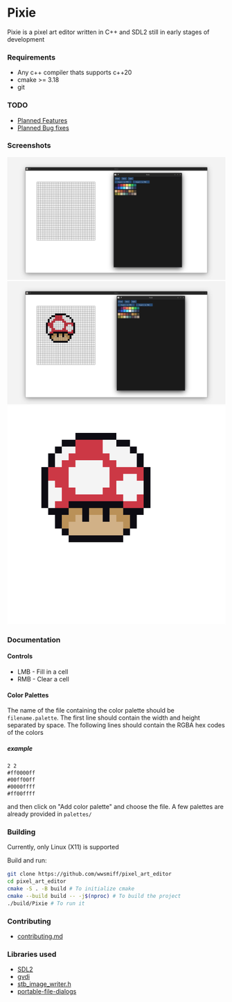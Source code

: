 # Pixie

Pixie is a pixel art editor written in C++ and SDL2 still in early stages of development

### Requirements
- Any c++ compiler thats supports c++20
- cmake >= 3.18
- git

### TODO
- [Planned Features](planned_features.md)
- [Planned Bug fixes](planned_bugfixes.md)

### Screenshots
![](Screenshots/plain_editor.png)
![](Screenshots/super_mushroom_in_editor.png)
![](Screenshots/super_mushroom.png)

### Documentation
#### Controls
  - LMB - Fill in a cell
  - RMB - Clear a cell
#### Color Palettes
The name of the file containing the color palette should be `filename.palette`. The first line should contain the width and height separated by space. The following lines should contain the RGBA hex codes of the colors
##### example
```
2 2
#ff0000ff
#00ff00ff
#0000ffff
#ff00ffff
```
and then click on "Add color palette" and choose the file. A few palettes are already provided in `palettes/`

### Building
Currently, only Linux (X11) is supported

Build and run:
```bash
git clone https://github.com/wwsmiff/pixel_art_editor
cd pixel_art_editor
cmake -S . -B build # To initialize cmake
cmake --build build -- -j$(nproc) # To build the project
./build/Pixie # To run it
```

### Contributing
 - [contributing.md](contributing.md)

### Libraries used
 - [SDL2](http://libsdl.org/)
 - [gvdi](https://github.com/karnkaul/gvdi/)
 - [stb_image_writer.h](https://github.com/nothings/stb/blob/master/stb_image_write.h)
 - [portable-file-dialogs](https://github.com/samhocevar/portable-file-dialogs)
